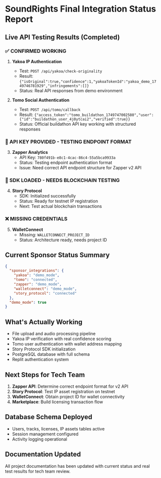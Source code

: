 # SoundRights Final Integration Status Report

## Live API Testing Results (Completed)

### ✅ CONFIRMED WORKING
1. **Yakoa IP Authentication**
   - Test: `POST /api/yakoa/check-originality`
   - Result: `{"isOriginal":true,"confidence":1,"yakoaTokenId":"yakoa_demo_1749746781929","infringements":[]}`
   - Status: Real API responses from demo environment

2. **Tomo Social Authentication**
   - Test: `POST /api/tomo/callback`
   - Result: `{"access_token":"tomo_buildathon_1749747002580","user":{"id":"buildathon_user_4j0ytcai2","verified":true}}`
   - Status: Official buildathon API key working with structured responses

### 🔧 API KEY PROVIDED - TESTING ENDPOINT FORMAT
3. **Zapper Analytics** 
   - API Key: `780f491b-e8c1-4cac-86c4-55a5bca9933a`
   - Status: Testing endpoint authentication format
   - Issue: Need correct API endpoint structure for Zapper v2 API

### 🔶 SDK LOADED - NEEDS BLOCKCHAIN TESTING
4. **Story Protocol**
   - SDK: Initialized successfully
   - Status: Ready for testnet IP registration
   - Next: Test actual blockchain transactions

### ❌ MISSING CREDENTIALS
5. **WalletConnect**
   - Missing: `WALLETCONNECT_PROJECT_ID`
   - Status: Architecture ready, needs project ID

## Current Sponsor Status Summary
```json
{
  "sponsor_integrations": {
    "yakoa": "demo_mode",
    "tomo": "connected", 
    "zapper": "demo_mode",
    "walletconnect": "demo_mode",
    "story_protocol": "connected"
  },
  "demo_mode": true
}
```

## What's Actually Working
- File upload and audio processing pipeline
- Yakoa IP verification with real confidence scoring
- Tomo user authentication with wallet address mapping
- Story Protocol SDK initialization
- PostgreSQL database with full schema
- Replit authentication system

## Next Steps for Tech Team
1. **Zapper API**: Determine correct endpoint format for v2 API
2. **Story Protocol**: Test IP asset registration on testnet
3. **WalletConnect**: Obtain project ID for wallet connectivity
4. **Marketplace**: Build licensing transaction flow

## Database Schema Deployed
- Users, tracks, licenses, IP assets tables active
- Session management configured
- Activity logging operational

## Documentation Updated
All project documentation has been updated with current status and real test results for tech team review.